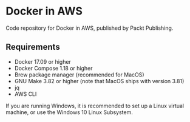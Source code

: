 # Docker in AWS

Code repository for Docker in AWS, published by Packt Publishing.

## Requirements

- Docker 17.09 or higher
- Docker Compose 1.18 or higher
- Brew package manager (recommended for MacOS)
- GNU Make 3.82 or higher (note that MacOS ships with version 3.81)
- jq
- AWS CLI

If you are running Windows, it is recommended to set up a Linux virtual machine, or use the Windows 10 Linux Subsystem. 